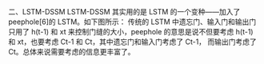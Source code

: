 二、LSTM-DSSM
LSTM-DSSM 其实用的是 LSTM 的一个变种——加入了peephole[6]的 LSTM。如下图所示：
   传统的 LSTM 中遗忘门、输入门和输出门只用了 h(t-1) 和 xt 来控制门缝的大小，peephole 的意思是说不但要考虑 h(t-1) 和 xt，也要考虑 Ct-1 和 Ct，其中遗忘门和输入门考虑了 Ct-1，
而输出门考虑了 Ct。总体来说需要考虑的信息更丰富了。